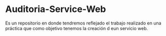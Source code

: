 # Auditoria-Service-Web
Es un repositorio en donde tendremos reflejado el trabajo realizado en una práctica que como objetivo tenemos la creación d eun servicio web.
